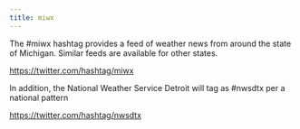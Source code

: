 ```yaml
---
title: miwx
---
```

The #miwx hashtag provides a feed of weather news from around
the state of Michigan. Similar feeds are available for other
states.

https://twitter.com/hashtag/miwx

In addition, the National Weather Service Detroit will tag
as #nwsdtx per a national pattern

https://twitter.com/hashtag/nwsdtx
